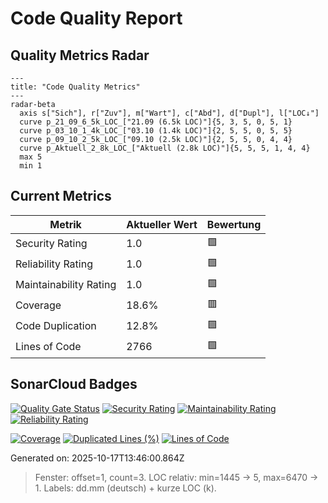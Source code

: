 # Code Quality Report

## Quality Metrics Radar

```mermaid
---
title: "Code Quality Metrics"
---
radar-beta
  axis s["Sich"], r["Zuv"], m["Wart"], c["Abd"], d["Dupl"], l["LOC↓"]
  curve p_21_09_6_5k_LOC_["21.09 (6.5k LOC)"]{5, 3, 5, 0, 5, 1}
  curve p_03_10_1_4k_LOC_["03.10 (1.4k LOC)"]{2, 5, 5, 0, 5, 5}
  curve p_09_10_2_5k_LOC_["09.10 (2.5k LOC)"]{2, 5, 5, 0, 4, 4}
  curve p_Aktuell_2_8k_LOC_["Aktuell (2.8k LOC)"]{5, 5, 5, 1, 4, 4}
  max 5
  min 1
```

## Current Metrics

| Metrik | Aktueller Wert | Bewertung |
|--------|----------------|-----------|
| Security Rating | 1.0 | 🟩 |
| Reliability Rating | 1.0 | 🟩 |
| Maintainability Rating | 1.0 | 🟩 |
| Coverage | 18.6% | 🟥 |
| Code Duplication | 12.8% | 🟩 |
| Lines of Code | 2766 | 🟩 |

## SonarCloud Badges

[![Quality Gate Status](https://sonarcloud.io/api/project_badges/measure?project=merlinbecker_CodexMiroir&metric=alert_status)](https://sonarcloud.io/summary/new_code?id=merlinbecker_CodexMiroir)
[![Security Rating](https://sonarcloud.io/api/project_badges/measure?project=merlinbecker_CodexMiroir&metric=security_rating)](https://sonarcloud.io/summary/new_code?id=merlinbecker_CodexMiroir)
[![Maintainability Rating](https://sonarcloud.io/api/project_badges/measure?project=merlinbecker_CodexMiroir&metric=sqale_rating)](https://sonarcloud.io/summary/new_code?id=merlinbecker_CodexMiroir)
[![Reliability Rating](https://sonarcloud.io/api/project_badges/measure?project=merlinbecker_CodexMiroir&metric=reliability_rating)](https://sonarcloud.io/summary/new_code?id=merlinbecker_CodexMiroir)

[![Coverage](https://sonarcloud.io/api/project_badges/measure?project=merlinbecker_CodexMiroir&metric=coverage)](https://sonarcloud.io/summary/new_code?id=merlinbecker_CodexMiroir)
[![Duplicated Lines (%)](https://sonarcloud.io/api/project_badges/measure?project=merlinbecker_CodexMiroir&metric=duplicated_lines_density)](https://sonarcloud.io/summary/new_code?id=merlinbecker_CodexMiroir)
[![Lines of Code](https://sonarcloud.io/api/project_badges/measure?project=merlinbecker_CodexMiroir&metric=ncloc)](https://sonarcloud.io/summary/new_code?id=merlinbecker_CodexMiroir)

Generated on: 2025-10-17T13:46:00.864Z

> Fenster: offset=1, count=3. LOC relativ: min=1445 → 5, max=6470 → 1. Labels: dd.mm (deutsch) + kurze LOC (k).